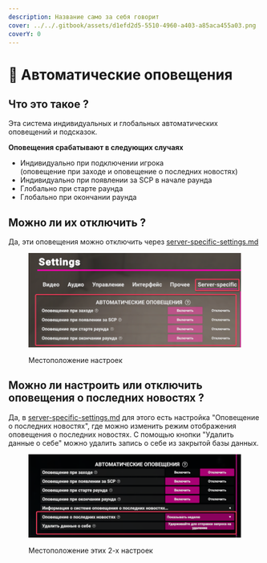 ```yaml
---
description: Название само за себя говорит
cover: ../../.gitbook/assets/d1efd2d5-5510-4960-a403-a85aca455a03.png
coverY: 0
---
```


# 📢 Автоматические оповещения

## Что это такое ?

Эта система индивидуальных и глобальных автоматических оповещений и подсказок.

**Оповещения срабатывают в следующих случаях**

* Индивидуально при подключении игрока\
  (оповещение при заходе и оповещение о последних новостях)
* Индивидуально при появлении за SCP в начале раунда
* Глобально при старте раунда
* Глобально при окончании раунда

## Можно ли их отключить ?

Да, эти оповещения можно отключить через [server-specific-settings.md](server-specific-settings.md "mention")

<figure><img src="../../.gitbook/assets/image (2) (1) (1).png" alt=""><figcaption><p>Местоположение настроек</p></figcaption></figure>

## Можно ли настроить или отключить оповещения о последних новостях ?

Да, в [server-specific-settings.md](server-specific-settings.md "mention") для этого есть настройка "Оповещение о последних новостях", где можно изменить режим отображения оповещения о последних новостях. С помощью кнопки "Удалить данные о себе" можно удалить запись о себе из закрытой базы данных.

<figure><img src="../../.gitbook/assets/image (1) (1) (1).png" alt=""><figcaption><p>Местоположение этих 2-х настроек</p></figcaption></figure>
